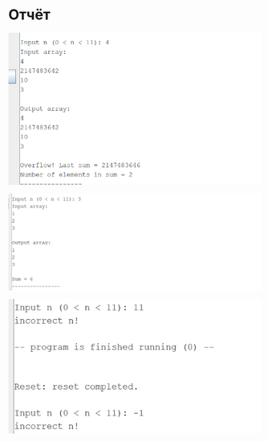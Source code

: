 # Отчёт

![Переполненная сумма](images/image.png)

![Корректная сумма](images/image-1.png)

![Некорректный размер массива](images/image-2.png)